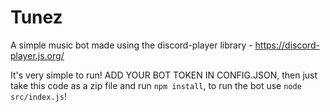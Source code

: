 # Tunez
A simple music bot made using the discord-player library - https://discord-player.js.org/

It's very simple to run! ADD YOUR BOT TOKEN IN CONFIG.JSON, then just take this code as a zip file and run `npm install`, to run the bot use `node src/index.js`!

